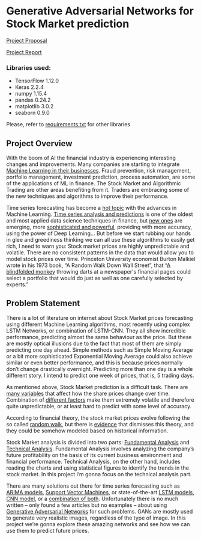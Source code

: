 # Generative Adversarial Networks for Stock Market prediction

[Project Proposal](Project%20Proposal.pdf)

[Project Report](Project%20Report.pdf)

### Libraries used:
- TensorFlow 1.12.0
- Keras 2.2.4
- numpy 1.15.4
- pandas 0.24.2
- matplotlib 3.0.2
- seaborn 0.9.0

Please, refer to [requirements.txt](requirements.txt) for other libraries

## Project Overview
With the boom of AI the financial industry is experiencing interesting changes and improvements. Many companies are starting to integrate [Machine Learning in their businesses](https://towardsdatascience.com/the-growing-impact-of-ai-in-financial-services-six-examples-da386c0301b2). Fraud prevention, risk management, portfolio management, investment prediction, process automation, are some of the applications of ML in finance. The Stock Market and Algorithmic Trading are other areas benefiting from it. Traders are embracing some of the new techniques and algorithms to improve their performance.

Time series forecasting has become a [hot topic](https://eu.udacity.com/course/time-series-forecasting--ud980) with the advances in Machine Learning. [Time series analysis and predictions](http://www.statsoft.com/Textbook/Time-Series-Analysis) is one of the oldest and most applied data science techniques in finance, but [new ones](https://www.xenonstack.com/blog/time-series-forecasting-machine-deep-learning/) are emerging, more [sophisticated and powerful](https://medium.com/neuronio/predicting-stock-prices-with-lstm-349f5a0974d4), providing with more accuracy, using the power of Deep Learning... But before we start rubbing our hands in glee and greediness thinking we can all use these algorithms to easily get rich, I need to warn you: Stock market prices are highly unpredictable and volatile. There are no consistent patterns in the data that would allow you to model stock prices over time. Princeton University economist Burton Malkiel wrote in his 1973 book, “A Random Walk Down Wall Street”, that “[A blindfolded monkey](https://www.forbes.com/sites/rickferri/2012/12/20/any-monkey-can-beat-the-market) throwing darts at a newspaper's financial pages could select a portfolio that would do just as well as one carefully selected by experts.”

## Problem Statement
There is a lot of literature on internet about Stock Market prices forecasting using different Machine Learning algorithms, most recently using complex LSTM Networks, or combination of LSTM-CNN. They all show incredible performance, predicting almost the same behaviour as the price. But these are mostly optical illusions due to the fact that most of them are simply predicting one day ahead. Simple methods such as Simple Moving Average or a bit more sophisticated Exponential Moving Average could also achieve similar or even better performance, and this is because prices normally don’t change drastically overnight. Predicting more than one day is a whole different story. I intend to predict one week of prices, that is, 5 trading days.

As mentioned above, Stock Market prediction is a difficult task. There are [many variables](https://www.investopedia.com/articles/basics/04/100804.asp) that affect how the share prices change over time. Combination of [different factors](https://www.getsmarteraboutmoney.ca/invest/investment-products/stocks/factors-that-can-affect-stock-prices/) make them extremely volatile and therefore quite unpredictable, or at least hard to predict with some level of accuracy.

According to financial theory, the stock market prices evolve following the so called [random walk](https://en.wikipedia.org/wiki/Random_walk), but there is [evidence](http://www.turingfinance.com/stock-market-prices-do-not-follow-random-walks/) that dismisses this theory, and they could be somehow modeled based on historical information. 

Stock Market analysis is divided into two parts: [Fundamental Analysis](https://www.investopedia.com/terms/f/fundamentalanalysis.asp) and [Technical Analysis](https://www.investopedia.com/terms/t/technicalanalysis.asp). Fundamental Analysis involves analyzing the company’s future profitability on the basis of its current business environment and financial performance. Technical Analysis, on the other hand, includes reading the charts and using statistical figures to identify the trends in the stock market. In this project I’m gonna focus on the technical analysis part.

There are many solutions out there for time series forecasting such as [ARIMA models](https://towardsdatascience.com/time-series-forecasting-arima-models-7f221e9eee06), [Support Vector Machines](https://thesai.org/Downloads/IJARAI/Volume4No7/Paper_10-A_Comparison_between_Regression_Artificial.pdf), or state-of-the-art [LSTM models](https://www.kaggle.com/amirrezaeian/time-series-data-analysis-using-lstm-tutorial), [CNN model](https://machinelearningmastery.com/how-to-develop-convolutional-neural-network-models-for-time-series-forecasting/), or a [combination of both](https://towardsdatascience.com/get-started-with-using-cnn-lstm-for-forecasting-6f0f4dde5826). Unfortunately there is no much written – only found a few articles but no examples – about using [Generative Adversarial Networks](https://arxiv.org/pdf/1406.2661.pdf) for such problems. GANs are mostly used to generate very realistic images, regardless of the type of image. In this project we’re gonna explore these amazing networks and see how we can use them to predict future prices.
